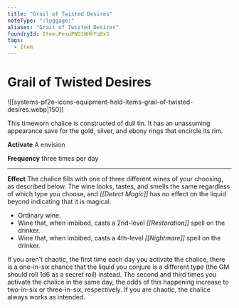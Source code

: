 ```yaml
---
title: "Grail of Twisted Desires"
noteType: ":luggage:"
aliases: "Grail of Twisted Desires"
foundryId: Item.PesoPND1NHhYq8xS
tags:
  - Item
---
```


# Grail of Twisted Desires
![[systems-pf2e-icons-equipment-held-items-grail-of-twisted-desires.webp|150]]

This timeworn chalice is constructed of dull tin. It has an unassuming appearance save for the gold, silver, and ebony rings that encircle its rim.

**Activate** A envision

**Frequency** three times per day

* * *

**Effect** The chalice fills with one of three different wines of your choosing, as described below. The wine looks, tastes, and smells the same regardless of which type you choose, and _[[Detect Magic]]_ has no effect on the liquid beyond indicating that it is magical.

*   Ordinary wine.
*   Wine that, when imbibed, casts a 2nd-level _[[Restoration]]_ spell on the drinker.
*   Wine that, when imbibed, casts a 4th-level _[[Nightmare]]_ spell on the drinker.

If you aren't chaotic, the first time each day you activate the chalice, there is a one-in-six chance that the liquid you conjure is a different type (the GM should roll 1d6 as a secret roll) instead. The second and third times you activate the chalice in the same day, the odds of this happening increase to two-in-six or three-in-six, respectively. If you are chaotic, the chalice always works as intended.
